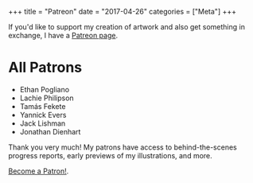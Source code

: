 +++
title = "Patreon"
date = "2017-04-26"
categories = ["Meta"]
+++

If you'd like to support my creation of artwork and also get something
in exchange, I have a
[Patreon page](https://patreon.com/zlsa).

# All Patrons

* Ethan Pogliano
* Lachie Philipson
* Tamás Fekete
* Yannick Evers
* Jack Lishman
* Jonathan Dienhart

Thank you very much! My patrons have access to behind-the-scenes
progress reports, early previews of my illustrations, and more.

[Become a Patron!](https://patreon.com/zlsa).
